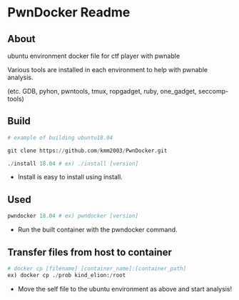 # PwnDocker Readme

## About

ubuntu environment docker file for ctf player with pwnable

Various tools are installed in each environment to help with pwnable analysis.

(etc. GDB, pyhon, pwntools, tmux, ropgadget, ruby, one_gadget, seccomp-tools)

## Build
```python
# example of building ubuntu18.04

git clone https://github.com/kmm2003/PwnDocker.git

./install 18.04 # ex) ./install [version]

```

- Install is easy to install using install.

## Used

```python
pwndocker 18.04 # ex) pwndocker [version]
```

- Run the built container with the pwndocker command.

## **Transfer files from host to container**

```python
# docker cp [filename] [container_name]:[container_path]
ex) docker cp ./prob kind_elion:/root
```

- Move the self file to the ubuntu environment as above and start analysis!
